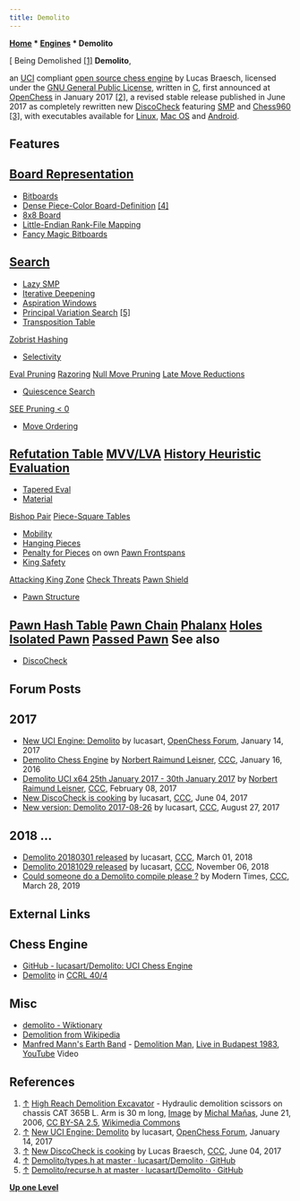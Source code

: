 ```yaml
---
title: Demolito
---
```

**[Home](Home "Home") * [Engines](Engines "Engines") * Demolito**

\[ Being Demolished <a id="cite-note-1" href="#cite-ref-1">[1]</a>
**Demolito**,

an [UCI](UCI "UCI") compliant [open source chess engine](Category:Open_Source "Category:Open Source") by Lucas Braesch, licensed under the [GNU General Public License](Free_Software_Foundation#GPL "Free Software Foundation"), written in [C](C "C"), first announced at [OpenChess](Computer_Chess_Forums "Computer Chess Forums") in January 2017 <a id="cite-note-2" href="#cite-ref-2">[2]</a>, a revised stable release published in June 2017 as completely rewritten new [DiscoCheck](DiscoCheck "DiscoCheck") featuring [SMP](Parallel_Search "Parallel Search") and [Chess960](Chess960 "Chess960") <a id="cite-note-3" href="#cite-ref-3">[3]</a>, with executables available for [Linux](Linux "Linux"), [Mac OS](Mac_OS "Mac OS") and [Android](Android "Android").

## Features

## [Board Representation](Board_Representation "Board Representation")

- [Bitboards](Bitboards "Bitboards")
- [Dense Piece-Color Board-Definition](Bitboard_Board-Definition#SixTwo "Bitboard Board-Definition") <a id="cite-note-4" href="#cite-ref-4">[4]</a>
- [8x8 Board](8x8_Board "8x8 Board")
- [Little-Endian Rank-File Mapping](Square_Mapping_Considerations#LittleEndianRankFileMapping "Square Mapping Considerations")
- [Fancy Magic Bitboards](Magic_Bitboards#Fancy "Magic Bitboards")

## [Search](Search "Search")

- [Lazy SMP](Lazy_SMP "Lazy SMP")
- [Iterative Deepening](Iterative_Deepening "Iterative Deepening")
- [Aspiration Windows](Aspiration_Windows "Aspiration Windows")
- [Principal Variation Search](Principal_Variation_Search "Principal Variation Search") <a id="cite-note-5" href="#cite-ref-5">[5]</a>
- [Transposition Table](Transposition_Table "Transposition Table")

[Zobrist Hashing](Zobrist_Hashing "Zobrist Hashing")

- [Selectivity](Selectivity "Selectivity")

[Eval Pruning](Reverse_Futility_Pruning "Reverse Futility Pruning")
[Razoring](Razoring "Razoring")
[Null Move Pruning](Null_Move_Pruning "Null Move Pruning")
[Late Move Reductions](Late_Move_Reductions "Late Move Reductions")

- [Quiescence Search](Quiescence_Search "Quiescence Search")

[SEE Pruning \< 0](SEE_-_The_Swap_Algorithm "SEE - The Swap Algorithm")

- [Move Ordering](Move_Ordering "Move Ordering")

## [Refutation Table](Refutation_Table "Refutation Table") [MVV/LVA](MVV-LVA "MVV-LVA") [History Heuristic](History_Heuristic "History Heuristic") [Evaluation](Evaluation "Evaluation")

- [Tapered Eval](Tapered_Eval "Tapered Eval")
- [Material](Material "Material")

[Bishop Pair](Bishop_Pair "Bishop Pair")
[Piece-Square Tables](Piece-Square_Tables "Piece-Square Tables")

- [Mobility](Mobility "Mobility")
- [Hanging Pieces](Hanging_Piece "Hanging Piece")
- [Penalty for Pieces](Evaluation_of_Pieces "Evaluation of Pieces") on own [Pawn Frontspans](Pawn_Spans "Pawn Spans")
- [King Safety](King_Safety "King Safety")

[Attacking King Zone](King_Safety#Attacking "King Safety")
[Check Threats](King_Pattern#VulnerableOnDistantChecks "King Pattern")
[Pawn Shield](King_Safety#PawnShield "King Safety")

- [Pawn Structure](Pawn_Structure "Pawn Structure")

## [Pawn Hash Table](Pawn_Hash_Table "Pawn Hash Table") [Pawn Chain](</Defended_Pawns_(Bitboards)> "Defended Pawns (Bitboards)") [Phalanx](</Duo_Trio_Quart_(Bitboards)> "Duo Trio Quart (Bitboards)") [Holes](Holes "Holes") [Isolated Pawn](Isolated_Pawn "Isolated Pawn") [Passed Pawn](Passed_Pawn "Passed Pawn") See also

- [DiscoCheck](DiscoCheck "DiscoCheck")

## Forum Posts

## 2017

- [New UCI Engine: Demolito](http://www.open-chess.org/viewtopic.php?f=7&t=3069) by lucasart, [OpenChess Forum](Computer_Chess_Forums "Computer Chess Forums"), January 14, 2017
- [Demolito Chess Engine](http://www.talkchess.com/forum/viewtopic.php?t=60191) by [Norbert Raimund Leisner](Norbert_Raimund_Leisner "Norbert Raimund Leisner"), [CCC](CCC "CCC"), January 16, 2016
- [Demolito UCI x64 25th January 2017 - 30th January 2017](http://www.talkchess.com/forum/viewtopic.php?t=63093) by [Norbert Raimund Leisner](Norbert_Raimund_Leisner "Norbert Raimund Leisner"), [CCC](CCC "CCC"), February 08, 2017
- [New DiscoCheck is cooking](http://www.talkchess.com/forum/viewtopic.php?t=64173) by lucasart, [CCC](CCC "CCC"), June 04, 2017
- [New version: Demolito 2017-08-26](http://www.talkchess.com/forum/viewtopic.php?t=65004) by lucasart, [CCC](CCC "CCC"), August 27, 2017

## 2018 ...

- [Demolito 20180301 released](http://www.talkchess.com/forum/viewtopic.php?t=66715) by lucasart, [CCC](CCC "CCC"), March 01, 2018
- [Demolito 20181029 released](http://www.talkchess.com/forum3/viewtopic.php?f=2&t=68845) by lucasart, [CCC](CCC "CCC"), November 06, 2018
- [Could someone do a Demolito compile please ?](http://www.talkchess.com/forum3/viewtopic.php?f=7&t=70340) by Modern Times, [CCC](CCC "CCC"), March 28, 2019

## External Links

## Chess Engine

- [GitHub - lucasart/Demolito: UCI Chess Engine](https://github.com/lucasart/Demolito)
- [Demolito](http://www.computerchess.org.uk/ccrl/404/cgi/compare_engines.cgi?family=Demolito&print=Rating+list&print=Results+table&print=LOS+table&print=Ponder+hit+table&print=Eval+difference+table&print=Comopp+gamenum+table&print=Overlap+table&print=Score+with+common+opponents) in [CCRL 40/4](CCRL "CCRL")

## Misc

- [demolito - Wiktionary](https://en.wiktionary.org/wiki/demolito)
- [Demolition from Wikipedia](https://en.wikipedia.org/wiki/Demolition)
- [Manfred Mann's Earth Band](Category:Manfred_Mann%27s_Earth_Band "Category:Manfred Mann's Earth Band") - [Demolition Man](https://en.wikipedia.org/wiki/Demolition_Man_%28song%29), [Live in Budapest 1983](https://en.wikipedia.org/wiki/Budapest_Live), [YouTube](https://en.wikipedia.org/wiki/YouTube) Video

## References

1. <a id="cite-ref-1" href="#cite-note-1">↑</a> [High Reach Demolition Excavator](https://en.wikipedia.org/wiki/Long_reach_excavator) - Hydraulic demolition scissors on chassis CAT 365B L. Arm is 30 m long, [Image](https://commons.wikimedia.org/wiki/File:Hydraulicke_demolicni_nuzky_na_podvozku_CAT_330.jpg) by [Michal Maňas](https://commons.wikimedia.org/wiki/User:Snek01), June 21, 2006, [CC BY-SA 2.5](https://creativecommons.org/licenses/by-sa/2.5/deed.en), [Wikimedia Commons](https://en.wikipedia.org/wiki/Wikimedia_Commons)
1. <a id="cite-ref-2" href="#cite-note-2">↑</a> [New UCI Engine: Demolito](http://www.open-chess.org/viewtopic.php?f=7&t=3069) by lucasart, [OpenChess Forum](Computer_Chess_Forums "Computer Chess Forums"), January 14, 2017
1. <a id="cite-ref-3" href="#cite-note-3">↑</a> [New DiscoCheck is cooking](http://www.talkchess.com/forum/viewtopic.php?t=64173) by Lucas Braesch, [CCC](CCC "CCC"), June 04, 2017
1. <a id="cite-ref-4" href="#cite-note-4">↑</a> [Demolito/types.h at master · lucasart/Demolito · GitHub](https://github.com/lucasart/Demolito/blob/master/src/types.h)
1. <a id="cite-ref-5" href="#cite-note-5">↑</a> [Demolito/recurse.h at master · lucasart/Demolito · GitHub](https://github.com/lucasart/Demolito/blob/master/src/recurse.h)

**[Up one Level](Engines "Engines")**

